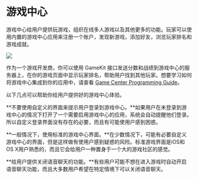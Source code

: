 # 游戏中心 

游戏中心给用户提供玩游戏，组织在线多人游戏以及其他更多的功能。玩家可以使用内置的游戏中心应用来注册一个账户，发现新游戏，添加好友，浏览玩家排名和游戏成就。

![](images/game_center_ios_2x.png)

作为一个游戏开发商，你可以使用 GameKit 接口发送分数和战绩到游戏中心的服务器上，在你的游戏页面中显示玩家排名，帮助用户找到其他玩家。想要学习如何将游戏中心集成到你的应用中，请查看 [Game Center Programming Guide](https://developer.apple.com/library/ios/documentation/NetworkingInternet/Conceptual/GameKit_Guide/Introduction/Introduction.html#//apple_ref/doc/uid/TP40008304)。

以下几点可以帮助你给用户提供好的游戏中心体验。

**不要使用自定义的界面来提示用户登录到游戏中心。**如果用户在未登录到游戏中心的情况下打开了一个需要启用游戏中心的应用，系统会自动提醒他们登录。所以自定义登录界面没有存在的必要，而且有可能使用户感到困惑。

**一般情况下，使用标准的游戏中心界面。**在少数情况下，可能有必要自定义游戏中心的界面，但是这样做有使用户感到疑惑的风险。标准游戏界面是iOS和OS X用户熟悉的，而且它会给用户一种置身于一个大的游戏社区的感觉。

**给用户提供关闭语音聊天的功能。**有些用户可能不想在进入游戏时自动开启语音聊天功能，而且大多数用户希望在特定情境下可以关闭语音聊天。
